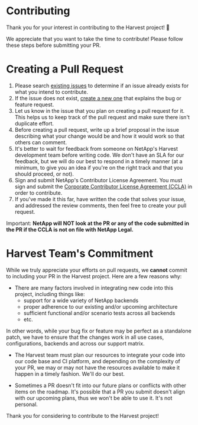 # Contributing
Thank you  for your interest in contributing to the Harvest project! 🎉

We appreciate that you want to take the time to contribute! Please follow these steps before submitting your PR.

# Creating a Pull Request

1. Please search [existing issues](https://github.com/NetApp/Harvest/issues) to determine if an issue already exists for what you intend to contribute.
2. If the issue does not exist, [create a new one](https://github.com/NetApp/Harvest/issues/new) that explains the bug or feature request.
3. Let us know in the issue that you plan on creating a pull request for it. This helps us to keep track of the pull request and make sure there isn't duplicate effort.
4. Before creating a pull request, write up a brief proposal in the issue describing what your change would be and how it would work so that others can comment.
5. It's better to wait for feedback from someone on NetApp's Harvest development team before writing code. We don't have an SLA for our feedback, but we will do our best to respond in a timely manner (at a minimum, to give you an idea if you're on the right track and that you should proceed, or not).
6. Sign and submit NetApp's Contributor License Agreement. You must sign and submit the [Corporate Contributor License Agreement (CCLA)](https://netapp.na1.echosign.com/public/esignWidget?wid=CBFCIBAA3AAABLblqZhBN1IcwqxqFOpZRSYcKO8V4nppnNJaH2QnbKIaJXBcoBFoGiQXAUjSamaZAvzBJOUM*) in order to contribute.
7. If you've made it this far, have written the code that solves your issue, and addressed the review comments, then feel free to create your pull request.

Important: **NetApp will NOT look at the PR or any of the code submitted in the PR if the CCLA is not on file with NetApp Legal.**

# Harvest Team's Commitment
While we truly appreciate your efforts on pull requests, we **cannot** commit to including your PR in the Harvest project. Here are a few reasons why:

* There are many factors involved in integrating new code into this project, including things like: 
    * support for a wide variety of NetApp backends
    * proper adherence to our existing and/or upcoming architecture
    * sufficient functional and/or scenario tests across all backends
    * etc.

In other words, while your bug fix or feature may be perfect as a standalone patch, we have to ensure that the changes work in all use cases, configurations, backends and across our support matrix.

* The Harvest team must plan our resources to integrate your code into our code base and CI platform, and depending on the complexity of your PR, we may or may not have the resources available to make it happen in a timely fashion. We'll do our best.

* Sometimes a PR doesn't fit into our future plans or conflicts with other items on the roadmap. It's possible that a PR you submit doesn't align with our upcoming plans, thus we won't be able to use it. It's not personal.

Thank you for considering to contribute to the Harvest project!

